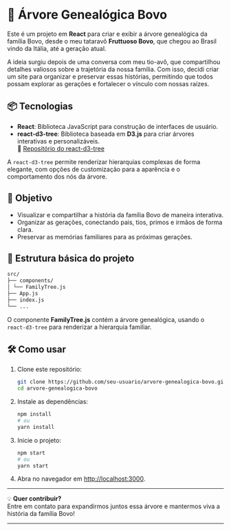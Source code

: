 # 🌳 Árvore Genealógica Bovo

Este é um projeto em **React** para criar e exibir a árvore genealógica da família Bovo, desde o meu tataravô **Fruttuoso Bovo**, que chegou ao Brasil vindo da Itália, até a geração atual.

A ideia surgiu depois de uma conversa com meu tio-avô, que compartilhou detalhes valiosos sobre a trajetória da nossa família. Com isso, decidi criar um site para organizar e preservar essas histórias, permitindo que todos possam explorar as gerações e fortalecer o vínculo com nossas raízes.

## 📦 Tecnologias

- **React**: Biblioteca JavaScript para construção de interfaces de usuário.
- **react-d3-tree**: Biblioteca baseada em **D3.js** para criar árvores interativas e personalizáveis.  
  📌 [Repositório do react-d3-tree](https://github.com/bkrem/react-d3-tree)

A `react-d3-tree` permite renderizar hierarquias complexas de forma elegante, com opções de customização para a aparência e o comportamento dos nós da árvore.

## 🚀 Objetivo

- Visualizar e compartilhar a história da família Bovo de maneira interativa.
- Organizar as gerações, conectando pais, tios, primos e irmãos de forma clara.
- Preservar as memórias familiares para as próximas gerações.

## 📁 Estrutura básica do projeto

```bash
src/
├── components/
│ └── FamilyTree.js
├── App.js
├── index.js
└── ...
```


O componente **FamilyTree.js** contém a árvore genealógica, usando o `react-d3-tree` para renderizar a hierarquia familiar.

## 🛠️ Como usar

1. Clone este repositório:
    ```bash
    git clone https://github.com/seu-usuario/arvore-genealogica-bovo.git
    cd arvore-genealogica-bovo
    ```

2. Instale as dependências:
    ```bash
    npm install
    # ou
    yarn install
    ```

3. Inicie o projeto:
    ```bash
    npm start
    # ou
    yarn start
    ```

4. Abra no navegador em [http://localhost:3000](http://localhost:3000).

---

💡 **Quer contribuir?**  
Entre em contato para expandirmos juntos essa árvore e mantermos viva a história da família Bovo!

---
